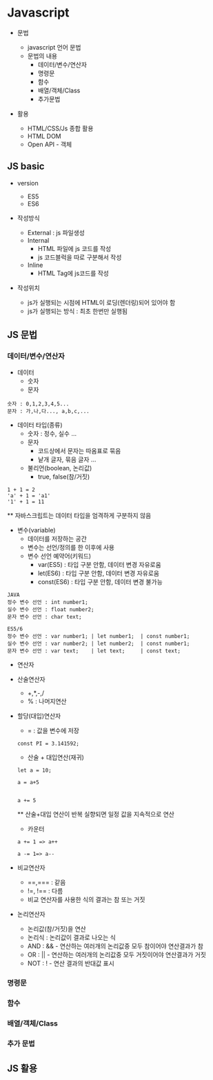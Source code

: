# Javascript

- 문법
  - javascript 언어 문법
  - 문법의 내용
    - 데이터/변수/연산자
    - 명령문
    - 함수
    - 배열/객체/Class
    - 추가문법

- 활용
  - HTML/CSS/Js 종합 활용
  - HTML DOM
  - Open API - 객체

## JS basic

- version
  - ES5
  - ES6

- 작성방식
  - External : js 파일생성
  - Internal 
    - HTML 파일에 js 코드를 작성
    - js 코드블럭을 따로 구분해서 작성
  - Inline
    - HTML Tag에 js코드를 작성

- 작성위치
  - js가 실행되는 시점에 HTML이 로딩(렌더링)되어 있어야 함
  - js가 실행되는 방식 : 최초 한번만 실행됨

## JS 문법

### 데이터/변수/연산자

- 데이터
  - 숫자
  - 문자
```
숫자 : 0,1,2,3,4,5...
문자 : 가,나,다..., a,b,c,... 
```

- 데이터 타입(종류)
  - 숫자 : 정수, 실수 ...
  - 문자 
    - 코드상에서 문자는 따옴표로 묶음
    - 낱개 글자, 묶음 글자 ...
  - 불리언(boolean, 논리값)
    - true, false(참/거짓)
```
1 + 1 = 2
'a' + 1 = 'a1'
'1' + 1 = 11
```

** 자바스크립트는 데이터 타입을 엄격하게 구분하지 않음

- 변수(variable)
  - 데이터를 저장하는 공간
  - 변수는 선언/정의를 한 이후에 사용
  - 변수 선언 예약어(키워드)
    - var(ES5) : 타입 구분 안함, 데이터 변경 자유로움
    - let(ES6) : 타입 구분 안함, 데이터 변경 자유로움
    - const(ES6) : 타입 구분 안함, 데이터 변경 불가능
```
JAVA
정수 변수 선언 : int number1;
실수 변수 선언 : float number2;
문자 변수 선언 : char text;

ES5/6
정수 변수 선언 : var number1; | let number1;  | const number1;
실수 변수 선언 : var number2; | let number2;  | const number1;
문자 변수 선언 : var text;    | let text;     | const text;
```

- 연산자


- 산술연산자
  - +,*,-,/
  - % : 나머지연산

- 할당(대입)연산자
  - = : 값을 변수에 저장
  ```
  const PI = 3.141592;

  ```
  - 산술 + 대입연산(재귀)
  ```
  let a = 10;
  
  a = a+5


  a += 5
  ```

  ** 산술+대입 연산이 반복 실향되면 일정 값을 지속적으로 연산

  - 카운터

  ```
  a += 1 => a++

  a -= 1=> a--

  ```

- 비교연산자
  - ==,=== : 같음
  - !=, !== : 다름
  - 비교 연산자를 사용한 식의 결과는 참 또는 거짓

- 논리연산자
  - 논리값(참/거짓)을 연산
  - 논리식 : 논리값이 결과로 나오는 식
  - AND : && - 연산하는 여러개의 논리값중 모두 참이어야 연산결과가 참
  - OR : || - 연산하는 여러개의 논리값중 모두 거짓이어야 연산결과가 거짓
  - NOT : ! - 연산 결과의 반대값 표시

### 명령문

### 함수

### 배열/객체/Class

### 추가 문법

## JS 활용























